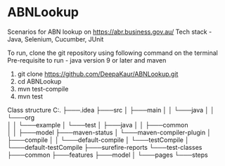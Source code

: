 # ABNLookup

Scenarios for ABN lookup on https://abr.business.gov.au/
Tech stack - Java, Selenium, Cucumber, JUnit


To run, clone the git repository using following command on the terminal 
Pre-requisite to run - java version 9 or later and maven
  1. git clone https://github.com/DeepaKaur/ABNLookup.git
  2. cd ABNLookup
  3. mvn test-compile
  4. mvn test

Class structure
C:.
├───.idea
├───src
│   ├───main
│   │   └───java
│   │       └───org      
│   │           └───example
│   └───test
│       ├───java
│       │   ├───common                
│       │   ├───model
    ├───maven-status
    │   └───maven-compiler-plugin
    │       ├───compile
    │       │   └───default-compile
    │       └───testCompile
    │           └───default-testCompile
    ├───surefire-reports
    └───test-classes
        ├───common
        ├───features
        ├───model
        │   └───pages
        └───steps
